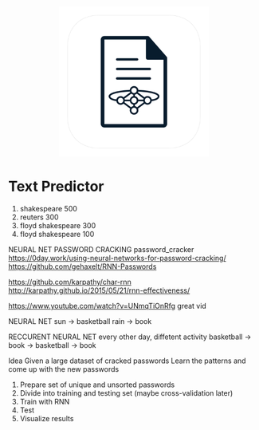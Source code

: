 <h3 align="center">
  <img src="assets/text_predictor_icon_web.png" width="300">
</h3>

# Text Predictor
1. shakespeare 500
2. reuters 300
3. floyd shakespeare 300
4. floyd shakespeare 100

NEURAL NET PASSWORD CRACKING
password_cracker
https://0day.work/using-neural-networks-for-password-cracking/
https://github.com/gehaxelt/RNN-Passwords


https://github.com/karpathy/char-rnn
http://karpathy.github.io/2015/05/21/rnn-effectiveness/

https://www.youtube.com/watch?v=UNmqTiOnRfg
great vid

NEURAL NET
sun -> basketball
rain -> book

RECCURENT NEURAL NET
every other day, diffetent activity
basketball -> book -> basketball -> book


Idea
Given a large dataset of cracked passwords
Learn the patterns and come up with the new passwords

1. Prepare set of unique and unsorted passwords
2. Divide into training and testing set (maybe cross-validation later)
3. Train with RNN
4. Test
5. Visualize results